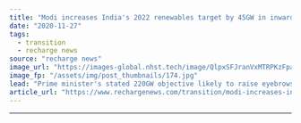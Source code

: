 ```yaml
---
title: "Modi increases India's 2022 renewables target by 45GW in inward investment pitch"
date: "2020-11-27"
tags: 
  - transition
  - recharge news
source: "recharge news"
image_url: "https://images-global.nhst.tech/image/QlpxSFJranVxMTRPKzFpa29ZRFh6MEVqZjFzSUtRZUEwakN2R1hLZXBKVT0=/nhst/binary/35581e6580311631cad80e62934d26d6"
image_fp: "/assets/img/post_thumbnails/174.jpg"
lead: "Prime minister's stated 220GW objective likely to raise eyebrows as critics say that current 175GW goal will not be met by deadline"
article_url: "https://www.rechargenews.com/transition/modi-increases-indias-2022-renewables-target-by-45gw-in-inward-investment-pitch/2-1-920501"
---
```


---
